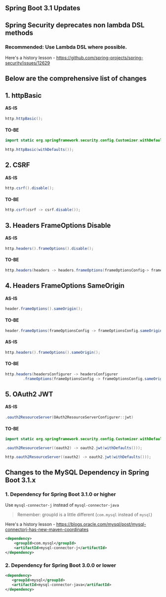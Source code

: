 ## Spring Boot 3.1 Updates

## Spring Security deprecates non lambda DSL methods

### **Recommended: Use Lambda DSL where possible.**

Here's a history lesson - https://github.com/spring-projects/spring-security/issues/12629

## Below are the comprehensive list of changes

## 1. httpBasic

#### AS-IS

```java
http.httpBasic();
```

#### TO-BE

```java
import static org.springframework.security.config.Customizer.withDefaults;
    
http.httpBasic(withDefaults());
```

## 2. CSRF

#### AS-IS

```java
http.csrf().disable();
```

#### TO-BE

```java
http.csrf(csrf -> csrf.disable());
```

## 3. Headers FrameOptions Disable

#### AS-IS

```java
http.headers().frameOptions().disable();
```

#### TO-BE

```java
http.headers(headers -> headers.frameOptions(frameOptionsConfig-> frameOptionsConfig.disable()));
```

## 4. Headers FrameOptions SameOrigin

#### AS-IS

```java
header.frameOptions().sameOrigin();
```

#### TO-BE

```java
header.frameOptions(frameOptionsConfig -> frameOptionsConfig.sameOrigin());
```

#### AS-IS

```java
http.headers().frameOptions().sameOrigin();
```

#### TO-BE

```java
http.headers(headersConfigurer -> headersConfigurer
        .frameOptions(frameOptionsConfig -> frameOptionsConfig.sameOrigin()));
```

## 5. OAuth2 JWT

#### AS-IS

```java
.oauth2ResourceServer(OAuth2ResourceServerConfigurer::jwt)
```

#### TO-BE

```java
import static org.springframework.security.config.Customizer.withDefaults;

.oauth2ResourceServer((oauth2) -> oauth2.jwt(withDefaults()));

http.oauth2ResourceServer((oauth2) -> oauth2.jwt(withDefaults()));

```

## Changes to the MySQL Dependency in Spring Boot 3.1.x

### 1. Dependency for Spring Boot 3.1.0 or higher

Use `mysql-connector-j` instead of `mysql-connector-java`

> Remember: groupId is a little different (`com.mysql` instead of `mysql`)

Here's a history lesson - https://blogs.oracle.com/mysql/post/mysql-connectorj-has-new-maven-coordinates

```xml
<dependency>
    <groupId>com.mysql</groupId>
    <artifactId>mysql-connector-j</artifactId>
</dependency> 
```

### 2. Dependency for Spring Boot 3.0.0 or lower

```xml
<dependency>
   <groupId>mysql</groupId>
   <artifactId>mysql-connector-java</artifactId>
</dependency>
```
